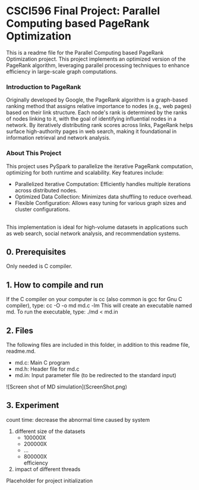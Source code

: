 # CSCI596 Final Project: Parallel Computing based PageRank Optimization
This is a readme file for the Parallel Computing based PageRank Optimization project. 
This project implements an optimized version of the PageRank algorithm, leveraging parallel processing techniques to enhance efficiency in large-scale graph computations.

### Introduction to PageRank
Originally developed by Google, the PageRank algorithm is a graph-based ranking method that assigns relative importance to nodes (e.g., web pages) based on their link structure. Each node's rank is determined by the ranks of nodes linking to it, with the goal of identifying influential nodes in a network. By iteratively distributing rank scores across links, PageRank helps surface high-authority pages in web search, making it foundational in information retrieval and network analysis.

### About This Project
This project uses PySpark to parallelize the iterative PageRank computation, optimizing for both runtime and scalability. Key features include:
* Parallelized Iterative Computation: Efficiently handles multiple iterations across distributed nodes.
* Optimized Data Collection: Minimizes data shuffling to reduce overhead.
* Flexible Configuration: Allows easy tuning for various graph sizes and cluster configurations.

<br> This implementation is ideal for high-volume datasets in applications such as web search, social network analysis, and recommendation systems. </br>

## 0. Prerequisites
Only needed is C compiler.
## 1. How to compile and run
If the C compiler on your computer is cc (also common is gcc for Gnu C
compiler), type:
cc -O -o md md.c -lm
This will create an executable named md. To run the executable, type:
./md < md.in
## 2. Files
The following files are included in this folder, in addition to this readme
file, readme.md.
<ul>
<li>md.c: Main C program</li>
<li>md.h: Header file for md.c</li>
<li>md.in: Input parameter file (to be redirected to the standard input)</li>
</ul>
![Screen shot of MD simulation](ScreenShot.png)

## 3. Experiment
count time: decrease the abnormal time caused by system
1. different size of the datasets
    * 100000X
    * 200000X
    * ...
    * 800000X
    <br> efficiency
2. impact of different threads

Placeholder for project initialization
